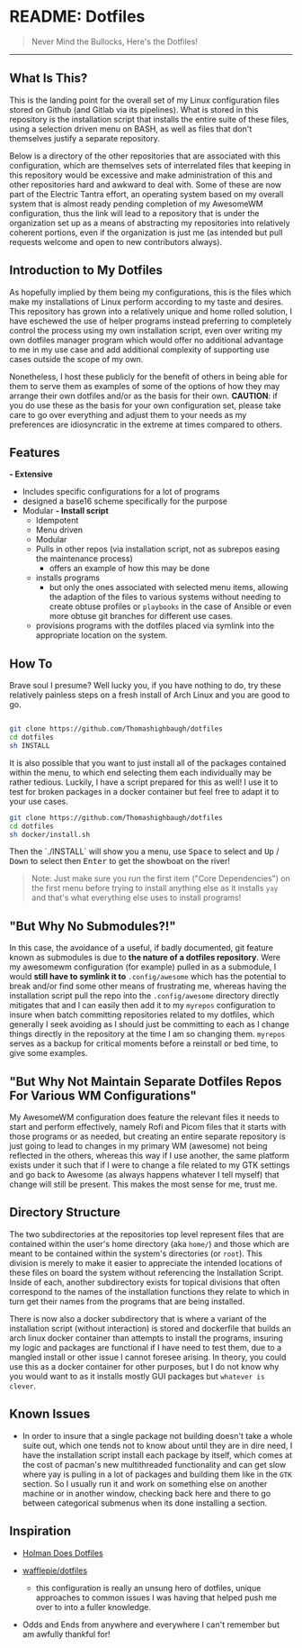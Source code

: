 # README: Dotfiles

> Never Mind the Bullocks, Here's the Dotfiles!

---

## What Is This?

This is the landing point for the overall set of my Linux configuration files stored on Github (and Gitlab via its pipelines). What is stored in this repository is the installation script that installs the entire suite of these files, using a selection driven menu on BASH, as well as files that don't themselves justify a separate repository.

Below is a directory of the other repositories that are associated with this configuration, which are themselves sets of interrelated files that keeping in this repository would be excessive and make administration of this and other repositories hard and awkward to deal with. Some of these are now part of the Electric Tantra effort, an operating system based on my overall system that is almost ready pending completion of my AwesomeWM configuration, thus the link will lead to a repository that is under the organization set up as a means of abstracting my repositories into relatively coherent portions, even if the organization is just me (as intended but pull requests welcome and open to new contributors always).

## Introduction to My Dotfiles

As hopefully implied by them being my configurations, this is the files which make my installations of Linux perform according to my taste and desires. This repository has grown into a relatively unique and home rolled solution, I have eschewed the use of helper programs instead preferring to completely control the process using my own installation script, even over writing my own dotfiles manager program which would offer no additional advantage to me in my use case and add additional complexity of supporting use cases outside the scope of my own.

Nonetheless, I host these publicly for the benefit of others in being able for them to serve them as examples of some of the options of how they may arrange their own dotfiles and/or as the basis for their own. **CAUTION**: if you do use these as the basis for your own configuration set, please take care to go over everything and adjust them to your needs as my preferences are idiosyncratic in the extreme at times compared to others.

## Features

**- Extensive**

- Includes specific configurations for a lot of programs
- designed a base16 scheme specifically for the purpose
- Modular
  **- Install script**
  - Idempotent
  - Menu driven
  - Modular
  - Pulls in other repos (via installation script, not as subrepos easing the maintenance process)
    - offers an example of how this may be done
  - installs programs
    - but only the ones associated with selected menu items, allowing the adaption of the files to various systems without needing to create obtuse profiles or `playbooks` in the case of Ansible or even more obtuse git branches for different use cases.
  - provisions programs with the dotfiles placed via symlink into the appropriate location on the system.

## How To

Brave soul I presume? Well lucky you, if you have nothing to do, try these relatively painless steps on a fresh install of Arch Linux and you are good to go.

```bash

git clone https://github.com/Thomashighbaugh/dotfiles
cd dotfiles
sh INSTALL

```

It is also possible that you want to just install all of the packages contained within the menu, to which end selecting them each individually may be rather tedious. Luckily, I have a script prepared for this as well! I use it to test for broken packages in a docker container but feel free to adapt it to your use cases.

```bash
git clone https://github.com/Thomashighbaugh/dotfiles
cd dotfiles
sh docker/install.sh
```

<p>Then the `./INSTALL` will show you a menu, use <kbd>Space</kbd> to select and <kbd>Up</kbd> / <kbd>Down</kbd> to select then <kbd>Enter</kbd> to get the showboat on the river!</p>

> Note: Just make sure you run the first item ("Core Dependencies") on the first menu before trying to install anything else as it installs `yay` and that's what everything else uses to install programs!

## "But Why No Submodules?!"

In this case, the avoidance of a useful, if badly documented, git feature known as submodules is due to **the nature of a dotfiles repository**. Were my awesomewm configuration (for example) pulled in as a submodule, I would **still have to symlink it to** `.config/awesome` which has the potential to break and/or find some other means of frustrating me, whereas having the installation script pull the repo into the `.config/awesome` directory directly mitigates that and I can easily then add it to my `myrepos` configuration to insure when batch committing repositories related to my dotfiles, which generally I seek avoiding as I should just be committing to each as I change things directly in the repository at the time I am so changing them. `myrepos` serves as a backup for critical moments before a reinstall or bed time, to give some examples.

## "But Why Not Maintain Separate Dotfiles Repos For Various WM Configurations"

My AwesomeWM configuration does feature the relevant files it needs to start and perform effectively, namely Rofi and Picom files that it starts with those programs or as needed, but creating an entire separate repository is just going to lead to changes in my primary WM (awesome) not being reflected in the others, whereas this way if I use another, the same platform exists under it such that if I were to change a file related to my GTK settings and go back to Awesome (as always happens whatever I tell myself) that change will still be present. This makes the most sense for me, trust me.

## Directory Structure

The two subdirectories at the repositories top level represent files that are contained within the user's home directory (aka `home/`) and those which are meant to be contained within the system's directories (or `root`). This division is merely to make it easier to appreciate the intended locations of these files on board the system without referencing the Installation Script. Inside of each, another subdirectory exists for topical divisions that often correspond to the names of the installation functions they relate to which in turn get their names from the programs that are being installed.

There is now also a docker subdirectory that is where a variant of the installation script (without interaction) is stored and dockerfile that builds an arch linux docker container than attempts to install the programs, insuring my logic and packages are functional if I have need to test them, due to a mangled install or other issue I cannot foresee arising. In theory, you could use this as a docker container for other purposes, but I do not know why you would want to as it installs mostly GUI packages but `whatever is clever`.

## Known Issues

- In order to insure that a single package not building doesn't take a whole suite out, which one tends not to know about until they are in dire need, I have the installation script install each package by itself, which comes at the cost of pacman's new multithreaded functionality and can get slow where yay is pulling in a lot of packages and building them like in the `GTK` section. So I usually run it and work on something else on another machine or in another window, checking back here and there to go between categorical submenus when its done installing a section.

## Inspiration

- [Holman Does Dotfiles](https://github.com/holman/dotfiles)

- [wafflepie/dotfiles](https://github.com/wafflepie/dotfiles)

  - this configuration is really an unsung hero of dotfiles, unique approaches to common issues I was having that helped push me over to into a fuller knowledge.

- Odds and Ends from anywhere and everywhere I can't remember but am awfully thankful for!
